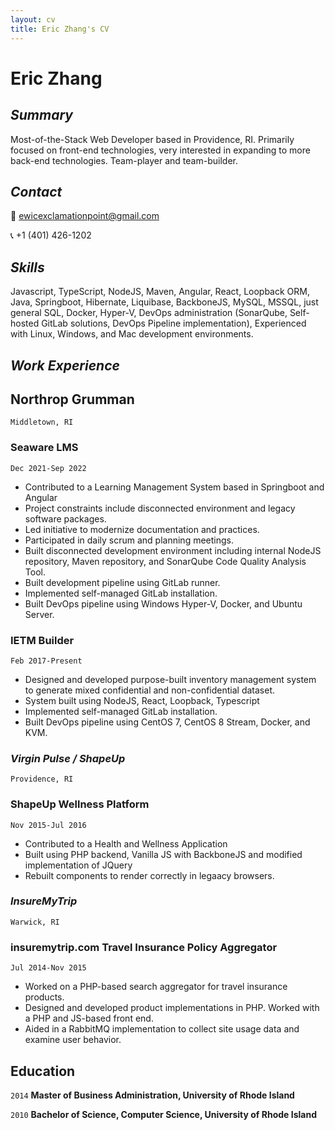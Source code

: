 ```yaml
---
layout: cv
title: Eric Zhang's CV
---
```

# Eric Zhang

## *Summary*

Most-of-the-Stack Web Developer based in Providence, RI. Primarily focused on front-end technologies, very interested in expanding to more back-end technologies. Team-player and team-builder.

## *Contact*

📧 ewicexclamationpoint@gmail.com

📞 +1 (401) 426-1202

<!-- <div id="webaddress">
<a href="isaac@applesdofall.org">isaac@applesdofall.org</a>
| <a href="http://en.wikipedia.org/wiki/Isaac_Newton">My wikipedia page</a>
</div> -->


## *Skills*

Javascript, TypeScript, NodeJS, Maven, Angular, React, Loopback ORM, Java, Springboot, Hibernate, Liquibase, BackboneJS, MySQL, MSSQL, just general SQL, Docker, Hyper-V, DevOps administration (SonarQube, Self-hosted GitLab solutions, DevOps Pipeline implementation), Experienced with Linux, Windows, and Mac development environments.

## *Work Experience*

## Northrop Grumman

`Middletown, RI`

### Seaware LMS

`Dec 2021-Sep 2022`

- Contributed to a Learning Management System based in Springboot and Angular
- Project constraints include disconnected environment and legacy software packages.
- Led initiative to modernize documentation and practices.
- Participated in daily scrum and planning meetings.
- Built disconnected development environment including internal NodeJS repository, Maven repository, and SonarQube Code Quality Analysis Tool.
- Built development pipeline using GitLab runner.
- Implemented self-managed GitLab installation.
- Built DevOps pipeline using Windows Hyper-V, Docker, and Ubuntu Server.

### IETM Builder

`Feb 2017-Present`

- Designed and developed purpose-built inventory management system to generate mixed confidential and non-confidential dataset.
- System built using NodeJS, React, Loopback, Typescript
- Implemented self-managed GitLab installation.
- Built DevOps pipeline using CentOS 7, CentOS 8 Stream, Docker, and KVM.

### *Virgin Pulse / ShapeUp*

`Providence, RI`

### ShapeUp Wellness Platform

`Nov 2015-Jul 2016`

- Contributed to a Health and Wellness Application
- Built using PHP backend, Vanilla JS with BackboneJS and modified implementation of JQuery
- Rebuilt components to render correctly in legaacy browsers.

<!-- Worked on a PHP-based health and wellness application. Built products in PHP with some JS components. Environment primarily consisted of Jquery and Backbone. Re-designed components to render correctly in legacy browsers such as IE. -->

### *InsureMyTrip*

`Warwick, RI`

### insuremytrip.com Travel Insurance Policy Aggregator

`Jul 2014-Nov 2015`

- Worked on a PHP-based search aggregator for travel insurance products.  
- Designed and developed product implementations in PHP. Worked with a PHP and JS-based front end. 
- Aided in a RabbitMQ implementation to collect site usage data and examine user behavior.

## Education

`2014`
__Master of Business Administration, University of Rhode Island__

`2010`
__Bachelor of Science, Computer Science, University of Rhode Island__
